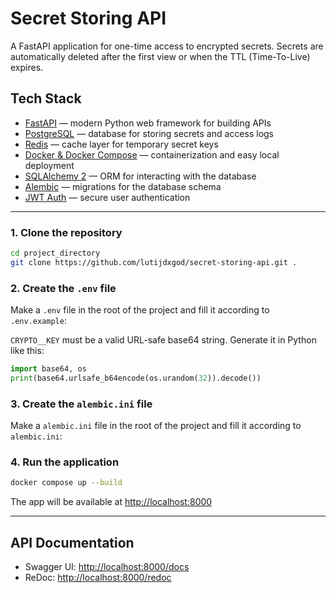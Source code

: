 # Secret Storing API

A FastAPI application for one-time access to encrypted secrets. Secrets are automatically deleted after the first view or when the TTL (Time-To-Live) expires.

## Tech Stack

- [FastAPI](https://fastapi.tiangolo.com/) — modern Python web framework for building APIs
- [PostgreSQL](https://www.postgresql.org/) — database for storing secrets and access logs
- [Redis](https://redis.io/) — cache layer for temporary secret keys
- [Docker & Docker Compose](https://docs.docker.com/) — containerization and easy local deployment
- [SQLAlchemy 2](https://docs.sqlalchemy.org/) — ORM for interacting with the database
- [Alembic](https://alembic.sqlalchemy.org/) — migrations for the database schema
- [JWT Auth](https://jwt.io/) — secure user authentication

---

### 1. Clone the repository

```bash
cd project_directory
git clone https://github.com/lutijdxgod/secret-storing-api.git .
```

### 2. Create the `.env` file

Make a `.env` file in the root of the project and fill it according to `.env.example`:


`CRYPTO__KEY` must be a valid URL-safe base64 string. Generate it in Python like this:
```python
import base64, os
print(base64.urlsafe_b64encode(os.urandom(32)).decode())
```

### 3. Create the `alembic.ini` file

Make a `alembic.ini` file in the root of the project and fill it according to `alembic.ini`:

### 4. Run the application

```bash
docker compose up --build
```

The app will be available at [http://localhost:8000](http://localhost:8000)

---

## API Documentation

- Swagger UI: [http://localhost:8000/docs](http://localhost:8000/docs)
- ReDoc: [http://localhost:8000/redoc](http://localhost:8000/redoc)
